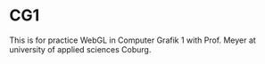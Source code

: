 # CG1
This is for practice WebGL in Computer Grafik 1 with Prof. Meyer at university of applied sciences Coburg.
